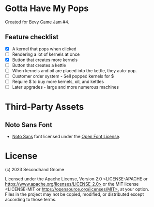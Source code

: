 # Gotta Have My Pops

Created for [Bevy Game Jam #4](https://itch.io/jam/bevy-jam-4).

## Feature checklist
* [x] A kernel that pops when clicked
* [ ] Rendering a lot of kernels at once
* [x] Button that creates more kernels
* [ ] Button that creates a kettle
* [ ] When kernels and oil are placed into the kettle, they auto-pop.
* [ ] Customer order system - Sell popped kernels for $
* [ ] Require $ to buy more kernels, oil, and kettles
* [ ] Later upgrades - large and more numerous machines

# Third-Party Assets

## Noto Sans Font
* [Noto Sans](https://fonts.google.com/noto/specimen/Noto+Sans/about) font licensed under the [Open Font License](https://scripts.sil.org/cms/scripts/page.php?site_id=nrsi&id=OFL).

# License
(c) 2023 Secondhand Gnome

Licensed under the Apache License, Version 2.0 <LICENSE-APACHE or https://www.apache.org/licenses/LICENSE-2.0> or the MIT license <LICENSE-MIT or https://opensource.org/licenses/MIT>, at your option. Files in the project may not be copied, modified, or distributed except according to those terms.